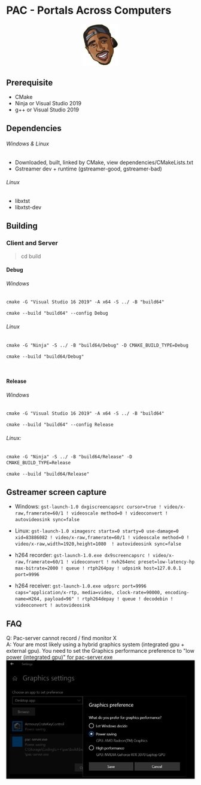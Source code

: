 # PAC - Portals Across Computers
<p align="center"><a href="https://vuejs.org" target="_blank" rel="noopener noreferrer"><img width="100" src="assets/tupac3.png" alt="Pac logo"></a></p>

## Prerequisite
- CMake
- Ninja or Visual Studio 2019
- g++ or Visual Studio 2019

## Dependencies
###### Windows & Linux
- Downloaded, built, linked by CMake, view dependencies/CMakeLists.txt
- Gstreamer dev + runtime (gstreamer-good, gstreamer-bad)

###### Linux
- libxtst
- libxtst-dev

## Building

### Client and Server

> cd build

#### Debug
###### Windows


```shell
cmake -G "Visual Studio 16 2019" -A x64 -S ../ -B "build64"
```

```shell
cmake --build "build64" --config Debug
```

###### Linux

```shell
cmake -G "Ninja" -S ../ -B "build64/Debug" -D CMAKE_BUILD_TYPE=Debug
```

```shell
cmake --build "build64/Debug"
```

<br>

#### Release
###### Windows


```shell
cmake -G "Visual Studio 16 2019" -A x64 -S ../ -B "build64"
```

```shell
cmake --build "build64" --config Release
```

###### Linux:

```shell
cmake -G "Ninja" -S ../ -B "build64/Release" -D CMAKE_BUILD_TYPE=Release
```

```shell
cmake --build "build64/Release"
```

## Gstreamer screen capture

- Windows: `gst-launch-1.0 dxgiscreencapsrc cursor=true ! video/x-raw,framerate=60/1 ! videoscale method=0 ! videoconvert ! autovideosink sync=false`
- Linux: `gst-launch-1.0 ximagesrc startx=0 starty=0 use-damage=0 xid=83886082 ! video/x-raw,framerate=60/1 ! videoscale method=0 ! video/x-raw,width=1920,height=1080  ! autovideosink sync=false`

- h264 recorder: `gst-launch-1.0.exe dx9screencapsrc ! video/x-raw,framerate=60/1 ! videoconvert ! nvh264enc preset=low-latency-hp max-bitrate=2000 ! queue ! rtph264pay ! udpsink host=127.0.0.1 port=9996`
- h264 receiver: `gst-launch-1.0.exe udpsrc port=9996 caps="application/x-rtp, media=video, clock-rate=90000, encoding-name=H264, payload=96" ! rtph264depay ! queue ! decodebin ! videoconvert ! autovideosink`

## FAQ
Q: Pac-server cannot record / find monitor X   
A: Your are most likely using a hybrid graphics system (integrated gpu + external gpu). You need to set the Graphics performance preference to "low power (integrated gpu)" for pac-server.exe
<img src="assets/graphics-settings.png" alt="Graphics Settings Windows">